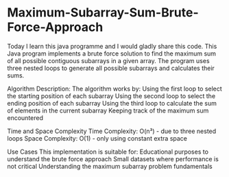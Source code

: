 # Maximum-Subarray-Sum-Brute-Force-Approach
Today I learn this java programme and I would gladly share this code. This Java program implements a brute force solution to find the maximum sum of all possible contiguous subarrays in a given array. The program uses three nested loops to generate all possible subarrays and calculates their sums.

Algorithm Description:
The algorithm works by:
Using the first loop to select the starting position of each subarray
Using the second loop to select the ending position of each subarray
Using the third loop to calculate the sum of elements in the current subarray
Keeping track of the maximum sum encountered

Time and Space Complexity
Time Complexity: O(n³) - due to three nested loops
Space Complexity: O(1) - only using constant extra space

Use Cases
This implementation is suitable for:
Educational purposes to understand the brute force approach
Small datasets where performance is not critical
Understanding the maximum subarray problem fundamentals


